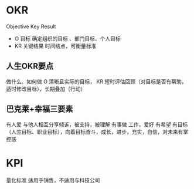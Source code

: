 # OKR 
Objective Key Result
- O 目标 
确定组织的目标 、部门目标、个人目标
- KR 关键结果
时间结点，可衡量标准

## 人生OKR要点
做什么、如何做
O 清晰且实际的目标，
KR 短时评估回顾（对目标是否有帮助，适时修改目标），长期叠加（行动）

## 巴克莱+幸福三要素 
有人爱 与他人相互分享倾诉，被支持，被理解
有事做 工作，爱好
有希望 有目标（人生目标、职业目标），向着目标奋斗，成长，进步，充实，自信，对未来有掌控感
# KPI 
量化标准 适用于销售，不适用与科技公司



